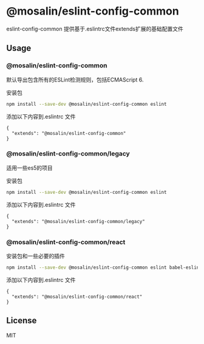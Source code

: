 # @mosalin/eslint-config-common

eslint-config-common 提供基于.eslintrc文件extends扩展的基础配置文件

## Usage

### @mosalin/eslint-config-common

默认导出包含所有的ESLint检测规则，包括ECMAScript 6.

安装包
```sh
npm install --save-dev @mosalin/eslint-config-common eslint
```
添加以下内容到.eslintrc 文件
```
{
  "extends": "@mosalin/eslint-config-common"
}
```

### @mosalin/eslint-config-common/legacy

适用一些es5的项目

安装包
```sh
npm install --save-dev @mosalin/eslint-config-common eslint
```
添加以下内容到.eslintrc 文件
```
{
  "extends": "@mosalin/eslint-config-common/legacy"
}
```

### @mosalin/eslint-config-common/react
安装包和一些必要的插件
```sh
npm install --save-dev @mosalin/eslint-config-common eslint babel-eslint eslint-plugin-react eslint-plugin-import eslint-plugin-jsx-a11y
```
添加以下内容到.eslintrc 文件
```
{
  "extends": "@mosalin/eslint-config-common/react"
}
```

## License
MIT
